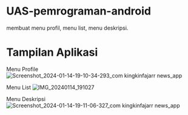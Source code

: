 # UAS-pemrograman-android
membuat menu profil, menu list, menu deskripsi.

# Tampilan Aplikasi
Menu Profile
![Screenshot_2024-01-14-19-10-34-293_com kingkinfajarr news_app](https://github.com/Safitrii32/UAS-pemrograman-android/assets/156583598/ca10eb21-652f-4821-9df3-3ee9a9e84f4f)

Menu List
![IMG_20240114_191027](https://github.com/Safitrii32/UAS-pemrograman-android/assets/156583598/9fb15945-5312-48bf-940f-5df0e0f9caa6)

Menu Deskripsi
![Screenshot_2024-01-14-19-11-06-327_com kingkinfajarr news_app](https://github.com/Safitrii32/UAS-pemrograman-android/assets/156583598/4dda9c7b-2909-4d85-860b-92eaac9b3da2)
